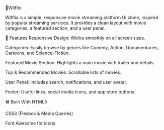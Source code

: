 🍿Witflix

Witflix is a simple, responsive movie streaming platform UI clone, inspired by popular streaming services. It provides a clean layout with movie categories, a featured section, and a user panel.

🚀 Features
Responsive Design: Works smoothly on all screen sizes.

Categories: Easily browse by genres like Comedy, Action, Documentaries, Cartoons, and Science-Fiction.

Featured Movie Section: Highlights a main movie with trailer and details.

Top & Recommended Movies: Scrollable lists of movies.

User Panel: Includes search, notifications, and user avatar.

Footer: Useful links, social media icons, and app store buttons.

🛠️ Built With
HTML5

CSS3 (Flexbox & Media Queries)

Font Awesome for icons
